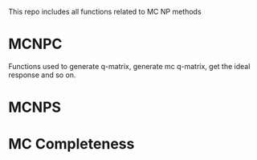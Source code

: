 This repo includes all functions related to MC NP methods

# MCNPC
Functions used to generate q-matrix, generate mc q-matrix, get the ideal response and so on.

# MCNPS

# MC Completeness


